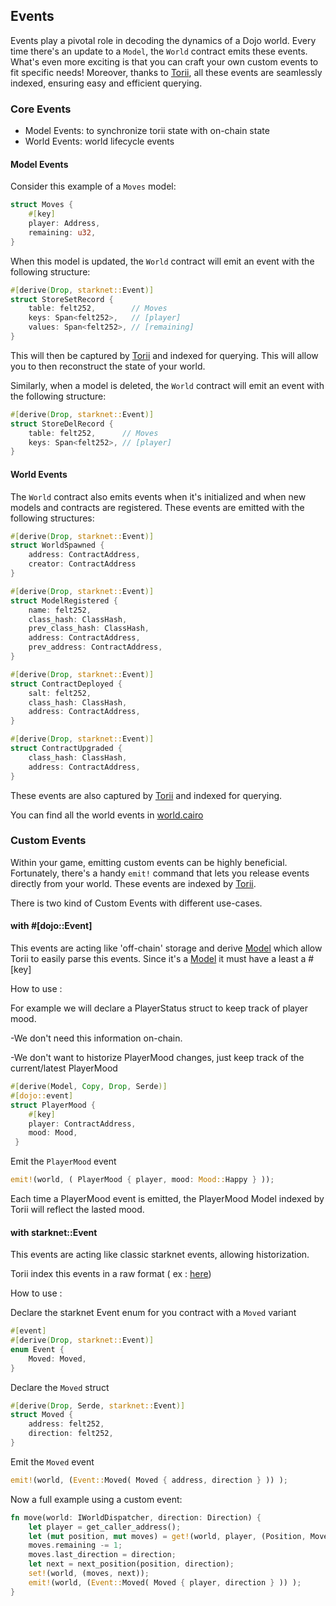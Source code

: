 ## Events

Events play a pivotal role in decoding the dynamics of a Dojo world. Every time there's an update to a `Model`, the `World` contract emits these events. What's even more exciting is that you can craft your own custom events to fit specific needs! Moreover, thanks to [Torii](/toolchain/torii), all these events are seamlessly indexed, ensuring easy and efficient querying.


### Core Events

-  Model Events: to synchronize torii state with on-chain state
-  World Events: world lifecycle events 

#### Model Events

Consider this example of a `Moves` model:

```rust
struct Moves {
    #[key]
    player: Address,
    remaining: u32,
}
```

When this model is updated, the `World` contract will emit an event with the following structure:

```rust
#[derive(Drop, starknet::Event)]
struct StoreSetRecord {
    table: felt252,        // Moves
    keys: Span<felt252>,   // [player]
    values: Span<felt252>, // [remaining]
}
```

This will then be captured by [Torii](/toolchain/torii) and indexed for querying. This will allow you to then reconstruct the state of your world.

Similarly, when a model is deleted, the `World` contract will emit an event with the following structure:

```rust
#[derive(Drop, starknet::Event)]
struct StoreDelRecord {
    table: felt252,      // Moves
    keys: Span<felt252>, // [player]
}
```

#### World Events

The `World` contract also emits events when it's initialized and when new models and contracts are registered. These events are emitted with the following structures:

```rust
#[derive(Drop, starknet::Event)]
struct WorldSpawned {
    address: ContractAddress,
    creator: ContractAddress
}

#[derive(Drop, starknet::Event)]
struct ModelRegistered {
    name: felt252,
    class_hash: ClassHash,
    prev_class_hash: ClassHash,
    address: ContractAddress,
    prev_address: ContractAddress,
}

#[derive(Drop, starknet::Event)]
struct ContractDeployed {
    salt: felt252,
    class_hash: ClassHash,
    address: ContractAddress,
}

#[derive(Drop, starknet::Event)]
struct ContractUpgraded {
    class_hash: ClassHash,
    address: ContractAddress,
}
```

These events are also captured by [Torii](/toolchain/torii) and indexed for querying.

You can find all the world events in [world.cairo](https://github.com/dojoengine/dojo/blob/94fbe540de31f0ba7f59685aeffef2c695fb170d/crates/dojo-core/src/world.cairo#L93)

### Custom Events

Within your game, emitting custom events can be highly beneficial. Fortunately, there's a handy `emit!` command that lets you release events directly from your world. These events are indexed by [Torii](/toolchain/torii).

There is two kind of Custom Events with different use-cases.

#### with #[dojo::Event]

This events are acting like 'off-chain' storage and derive [Model](/framework/models) which allow Torii to easily parse this events.
Since it's a [Model](/framework/models) it must have a least a #[key]

How to use : 

For example we will declare a PlayerStatus struct to keep track of player mood. 

-We don't need this information on-chain.

-We don't want to historize PlayerMood changes, just keep track of the current/latest PlayerMood

```rust
#[derive(Model, Copy, Drop, Serde)]
#[dojo::event]
struct PlayerMood {
    #[key]
    player: ContractAddress,
    mood: Mood,
 }
```

Emit the `PlayerMood` event

```rust
emit!(world, ( PlayerMood { player, mood: Mood::Happy } ));
```

Each time a PlayerMood event is emitted, the PlayerMood Model indexed by Torii will reflect the lasted mood.


#### with starknet::Event

This events are acting like classic starknet events, allowing historization.

Torii index this events in a raw format ( ex : [here](/toolchain/torii/graphql#susbcription-to-events))

How to use : 

Declare the starknet Event enum for you contract with a `Moved` variant

```rust
#[event]
#[derive(Drop, starknet::Event)]
enum Event {
    Moved: Moved,
}
```

Declare the `Moved` struct 

```rust
#[derive(Drop, Serde, starknet::Event)]
struct Moved {
    address: felt252,
    direction: felt252,
}
```

Emit the `Moved` event

```rust
emit!(world, (Event::Moved( Moved { address, direction } )) );
```

Now a full example using a custom event:

```rust
fn move(world: IWorldDispatcher, direction: Direction) {
    let player = get_caller_address();
    let (mut position, mut moves) = get!(world, player, (Position, Moves));
    moves.remaining -= 1;
    moves.last_direction = direction;
    let next = next_position(position, direction);
    set!(world, (moves, next));
    emit!(world, (Event::Moved( Moved { player, direction } )) );
}
```

